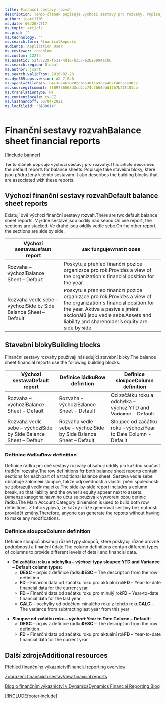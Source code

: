 ```yaml
---
title: Finanční sestavy rozvah
description: Tento článek popisuje výchozí sestavy pro rozvahy. Popisuje také stavební bloky, které jsou přidruženy k těmto sestavám.
author: jcart1106
ms.date: 06/20/2017
ms.topic: article
ms.prod: ''
ms.technology: ''
ms.search.form: FinanicalReports
audience: Application User
ms.reviewer: roschlom
ms.custom: 12274
ms.assetid: 52f78229-f531-4d16-b337-e2628994acb6
ms.search.region: Global
ms.author: jcart
ms.search.validFrom: 2016-02-28
ms.dyn365.ops.version: AX 7.0.0
ms.openlocfilehash: 64e3624b387820bea3bfea9c2a4b2f48b0aa9822
ms.sourcegitcommit: ff09736563d3cd2bc74c7664edd1767b218401cb
ms.translationtype: HT
ms.contentlocale: cs-CZ
ms.lasthandoff: 06/04/2021
ms.locfileid: "6189014"
---
```

# <a name="balance-sheet-financial-reports"></a><span data-ttu-id="40413-104">Finanční sestavy rozvah</span><span class="sxs-lookup"><span data-stu-id="40413-104">Balance sheet financial reports</span></span>

[!include [banner](../includes/banner.md)]

<span data-ttu-id="40413-105">Tento článek popisuje výchozí sestavy pro rozvahy.</span><span class="sxs-lookup"><span data-stu-id="40413-105">This article describes the default reports for balance sheets.</span></span> <span data-ttu-id="40413-106">Popisuje také stavební bloky, které jsou přidruženy k těmto sestavám.</span><span class="sxs-lookup"><span data-stu-id="40413-106">It also describes the building blocks that are associated with these reports.</span></span> 

## <a name="default-balance-sheet-reports"></a><span data-ttu-id="40413-107">Výchozí finanční sestavy rozvah</span><span class="sxs-lookup"><span data-stu-id="40413-107">Default balance sheet reports</span></span>

<span data-ttu-id="40413-108">Existují dvě výchozí finanční sestavy rozvah.</span><span class="sxs-lookup"><span data-stu-id="40413-108">There are two default balance sheet reports.</span></span> <span data-ttu-id="40413-109">V jedné sestavě jsou oddíly nad sebou.</span><span class="sxs-lookup"><span data-stu-id="40413-109">On one report, the sections are stacked.</span></span> <span data-ttu-id="40413-110">Ve druhé jsou oddíly vedle sebe.</span><span class="sxs-lookup"><span data-stu-id="40413-110">On the other report, the sections are side by side.</span></span>

| <span data-ttu-id="40413-111">Výchozí sestava</span><span class="sxs-lookup"><span data-stu-id="40413-111">Default report</span></span>                       | <span data-ttu-id="40413-112">Jak funguje</span><span class="sxs-lookup"><span data-stu-id="40413-112">What it does</span></span>                                                                                                                           |
|--------------------------------------|----------------------------------------------------------------------------------------------------------------------------------------|
| <span data-ttu-id="40413-113">Rozvaha – výchozí</span><span class="sxs-lookup"><span data-stu-id="40413-113">Balance Sheet – Default</span></span>              | <span data-ttu-id="40413-114">Poskytuje přehled finanční pozice organizace pro rok.</span><span class="sxs-lookup"><span data-stu-id="40413-114">Provides a view of the organization's financial position for the year.</span></span>                                                                 |
| <span data-ttu-id="40413-115">Rozvaha vedle sebe – výchozí</span><span class="sxs-lookup"><span data-stu-id="40413-115">Side by Side Balance Sheet – Default</span></span> | <span data-ttu-id="40413-116">Poskytuje přehled finanční pozice organizace pro rok.</span><span class="sxs-lookup"><span data-stu-id="40413-116">Provides a view of the organization's financial position for the year.</span></span> <span data-ttu-id="40413-117">Aktiva a pasiva a jmění akcionářů jsou vedle sebe.</span><span class="sxs-lookup"><span data-stu-id="40413-117">Assets and liability and shareholder’s equity are side by side.</span></span> |

## <a name="building-blocks"></a><span data-ttu-id="40413-118">Stavební bloky</span><span class="sxs-lookup"><span data-stu-id="40413-118">Building blocks</span></span>
<span data-ttu-id="40413-119">Finanční sestavy rozvahy používají následující stavební bloky.</span><span class="sxs-lookup"><span data-stu-id="40413-119">The balance sheet financial reports use the following building blocks.</span></span>

| <span data-ttu-id="40413-120">Výchozí sestava</span><span class="sxs-lookup"><span data-stu-id="40413-120">Default report</span></span>                       | <span data-ttu-id="40413-121">Definice řádku</span><span class="sxs-lookup"><span data-stu-id="40413-121">Row definition</span></span>                       | <span data-ttu-id="40413-122">Definice sloupce</span><span class="sxs-lookup"><span data-stu-id="40413-122">Column definition</span></span>             |
|--------------------------------------|--------------------------------------|-------------------------------|
| <span data-ttu-id="40413-123">Rozvaha – výchozí</span><span class="sxs-lookup"><span data-stu-id="40413-123">Balance Sheet - Default</span></span>              | <span data-ttu-id="40413-124">Rozvaha – výchozí</span><span class="sxs-lookup"><span data-stu-id="40413-124">Balance Sheet - Default</span></span>              | <span data-ttu-id="40413-125">Od začátku roku a odchylka – výchozí</span><span class="sxs-lookup"><span data-stu-id="40413-125">YTD and Variance - Default</span></span>    |
| <span data-ttu-id="40413-126">Rozvaha vedle sebe – výchozí</span><span class="sxs-lookup"><span data-stu-id="40413-126">Side by Side Balance Sheet – Default</span></span> | <span data-ttu-id="40413-127">Rozvaha vedle sebe – výchozí</span><span class="sxs-lookup"><span data-stu-id="40413-127">Side by Side Balance Sheet – Default</span></span> | <span data-ttu-id="40413-128">Sloupec od začátku roku – výchozí</span><span class="sxs-lookup"><span data-stu-id="40413-128">Year to Date Column - Default</span></span> |

### <a name="row-definition"></a><span data-ttu-id="40413-129">Definice řádku</span><span class="sxs-lookup"><span data-stu-id="40413-129">Row definition</span></span>

<span data-ttu-id="40413-130">Definice řádku pro obě sestavy rozvahy obsahují oddíly pro každou součást tradiční rozvahy.</span><span class="sxs-lookup"><span data-stu-id="40413-130">The row definitions for both balance sheet reports contain sections for each part of a traditional balance sheet.</span></span> <span data-ttu-id="40413-131">Sestava vedle sebe obsahuje zalomení sloupce, takže odpovědnosti a vlastní jmění společnosti se zobrazují vedle majetku.</span><span class="sxs-lookup"><span data-stu-id="40413-131">The side-by-side report includes a column break, so that liability and the owner’s equity appear next to assets.</span></span> <span data-ttu-id="40413-132">Dimenze kategorie hlavního účtu se používá k vytvoření obou definic řádku.</span><span class="sxs-lookup"><span data-stu-id="40413-132">The Main Account Category dimension is used to build both row definitions.</span></span> <span data-ttu-id="40413-133">Z toho vyplývá, že každý může generovat sestavy bez nutnosti provádět změny.</span><span class="sxs-lookup"><span data-stu-id="40413-133">Therefore, anyone can generate the reports without having to make any modifications.</span></span>

### <a name="column-definition"></a><span data-ttu-id="40413-134">Definice sloupce</span><span class="sxs-lookup"><span data-stu-id="40413-134">Column definition</span></span>

<span data-ttu-id="40413-135">Definice sloupců obsahují různé typy sloupců, které poskytují různé úrovně podrobností a finanční údaje.</span><span class="sxs-lookup"><span data-stu-id="40413-135">The column definitions contain different types of columns to provide different levels of detail and financial data.</span></span>

-   <span data-ttu-id="40413-136">**Od začátku roku a odchylka – výchozí typy sloupce:**</span><span class="sxs-lookup"><span data-stu-id="40413-136">**YTD and Variance – Default column types:**</span></span>
    -   <span data-ttu-id="40413-137">**DESC** – popis z definice řádku</span><span class="sxs-lookup"><span data-stu-id="40413-137">**DESC** – The description from the row definition</span></span>
    -   <span data-ttu-id="40413-138">**FD** – Finanční data od začátku roku pro aktuální rok</span><span class="sxs-lookup"><span data-stu-id="40413-138">**FD** – Year-to-date financial data for the current year</span></span>
    -   <span data-ttu-id="40413-139">**FD** – Finanční data od začátku roku pro minulý rok</span><span class="sxs-lookup"><span data-stu-id="40413-139">**FD** – Year-to-date financial data for the last year</span></span>
    -   <span data-ttu-id="40413-140">**CALC** – odchylky od odečtení minulého roku z tohoto roku</span><span class="sxs-lookup"><span data-stu-id="40413-140">**CALC** – The variance from subtracting last year from this year</span></span>

<!-- -->

-   <span data-ttu-id="40413-141">**Sloupec od začátku roku – výchozí:**</span><span class="sxs-lookup"><span data-stu-id="40413-141">**Year to Date Column – Default:**</span></span>
    -   <span data-ttu-id="40413-142">**DESC** – popis z definice řádku</span><span class="sxs-lookup"><span data-stu-id="40413-142">**DESC** – The description from the row definition</span></span>
    -   <span data-ttu-id="40413-143">**FD** – Finanční data od začátku roku pro aktuální rok</span><span class="sxs-lookup"><span data-stu-id="40413-143">**FD** – Year-to-date financial data for the current year</span></span>



## <a name="additional-resources"></a><span data-ttu-id="40413-144">Další zdroje</span><span class="sxs-lookup"><span data-stu-id="40413-144">Additional resources</span></span>

[<span data-ttu-id="40413-145">Přehled finančního výkaznictví</span><span class="sxs-lookup"><span data-stu-id="40413-145">Financial reporting overview</span></span>](financial-reporting-getting-started.md)

[<span data-ttu-id="40413-146">Zobrazení finančních sestav</span><span class="sxs-lookup"><span data-stu-id="40413-146">View financial reports</span></span>](view-financial-reports.md)

[<span data-ttu-id="40413-147">Blog o finančním výkaznictví v Dynamics</span><span class="sxs-lookup"><span data-stu-id="40413-147">Dynamics Financial Reporting Blog</span></span>](https://blogs.msdn.com/b/dynamics_financial_reporting/)





[!INCLUDE[footer-include](../../includes/footer-banner.md)]